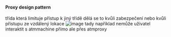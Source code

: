 #### Proxy design pattern
třída která limituje přístup k jiný třídě
dělá se to kvůli zabezpečení nebo kvůli přístupu ze vzdálený lokace
![image](https://github.com/user-attachments/assets/db8d4737-7c8f-450d-a4bc-61eb94c75c96)
tady například nemůže uživatel interaktit s atmmachine přímo ale přes atmproxy
